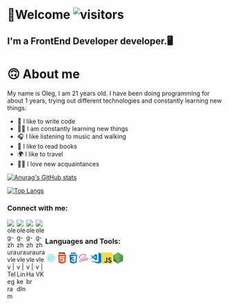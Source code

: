 # 👋Welcome  ![visitors](https://visitor-badge.laobi.icu/badge?page_id=oleg-zhuravlev.57833829)

## I'm a FrontEnd Developer developer.🖥

# 🙃 About me 
My name is Oleg, I am 21 years old. I have been doing programming for about 1 years, trying out different technologies and constantly learning new things.

- 💪 I like to write code
- 👨‍🎓 I am constantly learning new things
- 🎧 I like listening to music and walking
- 📖 I like to read books
- 🌍 I like to travel
- ✌🏻 I love new acquaintances


[![Anurag's GitHub stats](https://github-readme-stats.vercel.app/api?username=oleg-zhuravlev&show_icons=true&theme=prussian)](https://github.com/anuraghazra/github-readme-stats)

[![Top Langs](https://github-readme-stats.vercel.app/api/top-langs/?username=oleg-zhuravlev&layout=compact&theme=prussian)](https://github.com/anuraghazra/github-readme-stats)


### Connect with me:

[<img align="left" alt="oleg-zhuravlev | Telegram" width="22px" src="https://cdn.jsdelivr.net/npm/simple-icons@v3/icons/telegram.svg" />][telegram]
[<img align="left" alt="oleg-zhuravlev | LinkedIn" width="22px" src="https://cdn.jsdelivr.net/npm/simple-icons@v3/icons/linkedin.svg" />][linkedin]
[<img align="left" alt="oleg-zhuravlev | Habr" width="22px" src="https://cdn.jsdelivr.net/npm/simple-icons@v3/icons/habr.svg" />][habr]
[<img align="left" alt="oleg-zhuravlev | VK" width="22px" src="https://cdn.jsdelivr.net/npm/simple-icons@v3/icons/vk.svg" />][vk]

<br />

### Languages and Tools:

<img align="left" alt="React" width="26px" src="https://raw.githubusercontent.com/github/explore/80688e429a7d4ef2fca1e82350fe8e3517d3494d/topics/react/react.png" />
<img align="left" alt="HTML5" width="26px" src="https://raw.githubusercontent.com/github/explore/80688e429a7d4ef2fca1e82350fe8e3517d3494d/topics/html/html.png" />
<img align="left" alt="CSS3" width="26px" src="https://raw.githubusercontent.com/github/explore/80688e429a7d4ef2fca1e82350fe8e3517d3494d/topics/css/css.png" />
<img align="left" alt="Sass" width="26px" src="https://raw.githubusercontent.com/github/explore/80688e429a7d4ef2fca1e82350fe8e3517d3494d/topics/sass/sass.png" />
<img align="left" alt="Visual Studio Code" width="26px" src="https://raw.githubusercontent.com/github/explore/80688e429a7d4ef2fca1e82350fe8e3517d3494d/topics/visual-studio-code/visual-studio-code.png" />
<img align="left" alt="JavaScript" width="26px" src="https://raw.githubusercontent.com/github/explore/80688e429a7d4ef2fca1e82350fe8e3517d3494d/topics/javascript/javascript.png" />
<img align="left" alt="Node.js" width="26px" src="https://raw.githubusercontent.com/github/explore/80688e429a7d4ef2fca1e82350fe8e3517d3494d/topics/nodejs/nodejs.png" />

<br />
<br />

[telegram]: https://t.me/Oleg_Zhuravlev
[linkedin]: https://www.linkedin.com/in/oleg-zhuravlev-22a0931b8/
[habr]: https://career.habr.com/webdev-oleg
[vk]: https://vk.com/zhuravlev_o_v
